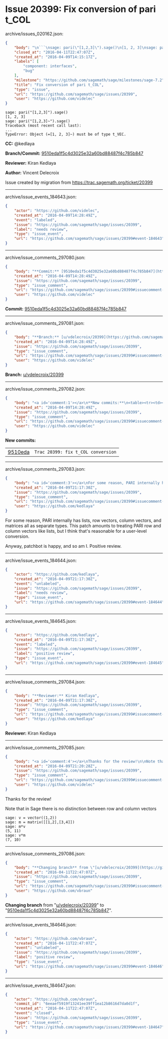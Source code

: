 # Issue 20399: Fix conversion of pari t_COL

archive/issues_020162.json:
```json
{
    "body": "\n```\nsage: pari(\"[1,2,3]\").sage()\n[1, 2, 3]\nsage: pari(\"[1,2,3]~\").sage()\nTraceback (most recent call last):\n...\nTypeError: Object (=[1, 2, 3]~) must be of type t_VEC.\n```\n\n**CC:**  @kedlaya\n\n**Branch/Commit:** [9510eda1f5c4d3025e32a60bd88487f4c785b847](https://github.com/sagemath/sagetrac-mirror/commit/9510eda1f5c4d3025e32a60bd88487f4c785b847)\n\n**Reviewer:** Kiran Kedlaya\n\n**Author:** Vincent Delecroix\n\nIssue created by migration from https://trac.sagemath.org/ticket/20399\n\n",
    "closed_at": "2016-04-11T22:47:07Z",
    "created_at": "2016-04-09T14:15:17Z",
    "labels": [
        "component: interfaces",
        "bug"
    ],
    "milestone": "https://github.com/sagemath/sage/milestones/sage-7.2",
    "title": "Fix conversion of pari t_COL",
    "type": "issue",
    "url": "https://github.com/sagemath/sage/issues/20399",
    "user": "https://github.com/videlec"
}
```

```
sage: pari("[1,2,3]").sage()
[1, 2, 3]
sage: pari("[1,2,3]~").sage()
Traceback (most recent call last):
...
TypeError: Object (=[1, 2, 3]~) must be of type t_VEC.
```

**CC:**  @kedlaya

**Branch/Commit:** [9510eda1f5c4d3025e32a60bd88487f4c785b847](https://github.com/sagemath/sagetrac-mirror/commit/9510eda1f5c4d3025e32a60bd88487f4c785b847)

**Reviewer:** Kiran Kedlaya

**Author:** Vincent Delecroix

Issue created by migration from https://trac.sagemath.org/ticket/20399





---

archive/issue_events_184643.json:
```json
{
    "actor": "https://github.com/videlec",
    "created_at": "2016-04-09T14:28:49Z",
    "event": "labeled",
    "issue": "https://github.com/sagemath/sage/issues/20399",
    "label": "needs review",
    "type": "issue_event",
    "url": "https://github.com/sagemath/sage/issues/20399#event-184643"
}
```



---

archive/issue_comments_297080.json:
```json
{
    "body": "**Commit:** [9510eda1f5c4d3025e32a60bd88487f4c785b847](https://github.com/sagemath/sagetrac-mirror/commit/9510eda1f5c4d3025e32a60bd88487f4c785b847)",
    "created_at": "2016-04-09T14:28:49Z",
    "issue": "https://github.com/sagemath/sage/issues/20399",
    "type": "issue_comment",
    "url": "https://github.com/sagemath/sage/issues/20399#issuecomment-297080",
    "user": "https://github.com/videlec"
}
```

**Commit:** [9510eda1f5c4d3025e32a60bd88487f4c785b847](https://github.com/sagemath/sagetrac-mirror/commit/9510eda1f5c4d3025e32a60bd88487f4c785b847)



---

archive/issue_comments_297081.json:
```json
{
    "body": "**Branch:** [u/vdelecroix/20399](https://github.com/sagemath/sagetrac-mirror/tree/u/vdelecroix/20399)",
    "created_at": "2016-04-09T14:28:49Z",
    "issue": "https://github.com/sagemath/sage/issues/20399",
    "type": "issue_comment",
    "url": "https://github.com/sagemath/sage/issues/20399#issuecomment-297081",
    "user": "https://github.com/videlec"
}
```

**Branch:** [u/vdelecroix/20399](https://github.com/sagemath/sagetrac-mirror/tree/u/vdelecroix/20399)



---

archive/issue_comments_297082.json:
```json
{
    "body": "<a id='comment:1'></a>\n**New commits:**\n<table><tr><td><a href=\"https://github.com/sagemath/sagetrac-mirror/commit/9510eda1f5c4d3025e32a60bd88487f4c785b847\">9510eda</a></td><td><code>Trac 20399: fix t_COL conversion</code></td></tr></table>\n",
    "created_at": "2016-04-09T14:28:49Z",
    "issue": "https://github.com/sagemath/sage/issues/20399",
    "type": "issue_comment",
    "url": "https://github.com/sagemath/sage/issues/20399#issuecomment-297082",
    "user": "https://github.com/videlec"
}
```

<a id='comment:1'></a>
**New commits:**
<table><tr><td><a href="https://github.com/sagemath/sagetrac-mirror/commit/9510eda1f5c4d3025e32a60bd88487f4c785b847">9510eda</a></td><td><code>Trac 20399: fix t_COL conversion</code></td></tr></table>




---

archive/issue_comments_297083.json:
```json
{
    "body": "<a id='comment:3'></a>\nFor some reason, PARI internally has lists, row vectors, column vectors, and matrices all as separate types. This patch amounts to treating PARI row and column vectors like lists, but I think that's reasonable for a user-level conversion.\n\nAnyway, patchbot is happy, and so am I. Positive review.",
    "created_at": "2016-04-09T21:17:30Z",
    "issue": "https://github.com/sagemath/sage/issues/20399",
    "type": "issue_comment",
    "url": "https://github.com/sagemath/sage/issues/20399#issuecomment-297083",
    "user": "https://github.com/kedlaya"
}
```

<a id='comment:3'></a>
For some reason, PARI internally has lists, row vectors, column vectors, and matrices all as separate types. This patch amounts to treating PARI row and column vectors like lists, but I think that's reasonable for a user-level conversion.

Anyway, patchbot is happy, and so am I. Positive review.



---

archive/issue_events_184644.json:
```json
{
    "actor": "https://github.com/kedlaya",
    "created_at": "2016-04-09T21:17:30Z",
    "event": "unlabeled",
    "issue": "https://github.com/sagemath/sage/issues/20399",
    "label": "needs review",
    "type": "issue_event",
    "url": "https://github.com/sagemath/sage/issues/20399#event-184644"
}
```



---

archive/issue_events_184645.json:
```json
{
    "actor": "https://github.com/kedlaya",
    "created_at": "2016-04-09T21:17:30Z",
    "event": "labeled",
    "issue": "https://github.com/sagemath/sage/issues/20399",
    "label": "positive review",
    "type": "issue_event",
    "url": "https://github.com/sagemath/sage/issues/20399#event-184645"
}
```



---

archive/issue_comments_297084.json:
```json
{
    "body": "**Reviewer:** Kiran Kedlaya",
    "created_at": "2016-04-09T21:17:30Z",
    "issue": "https://github.com/sagemath/sage/issues/20399",
    "type": "issue_comment",
    "url": "https://github.com/sagemath/sage/issues/20399#issuecomment-297084",
    "user": "https://github.com/kedlaya"
}
```

**Reviewer:** Kiran Kedlaya



---

archive/issue_comments_297085.json:
```json
{
    "body": "<a id='comment:4'></a>\nThanks for the review!\n\nNote that in Sage there is no distinction between row and column vectors \n\n```\nsage: v = vector((1,2))\nsage: m = matrix([[1,2],[3,4]])\nsage: m*v\n(5, 11)\nsage: v*m\n(7, 10)\n```",
    "created_at": "2016-04-09T21:20:28Z",
    "issue": "https://github.com/sagemath/sage/issues/20399",
    "type": "issue_comment",
    "url": "https://github.com/sagemath/sage/issues/20399#issuecomment-297085",
    "user": "https://github.com/videlec"
}
```

<a id='comment:4'></a>
Thanks for the review!

Note that in Sage there is no distinction between row and column vectors 

```
sage: v = vector((1,2))
sage: m = matrix([[1,2],[3,4]])
sage: m*v
(5, 11)
sage: v*m
(7, 10)
```



---

archive/issue_comments_297086.json:
```json
{
    "body": "**Changing branch** from \"[u/vdelecroix/20399](https://github.com/sagemath/sagetrac-mirror/tree/u/vdelecroix/20399)\" to \"[9510eda1f5c4d3025e32a60bd88487f4c785b847](https://github.com/sagemath/sagetrac-mirror/commit/9510eda1f5c4d3025e32a60bd88487f4c785b847)\".",
    "created_at": "2016-04-11T22:47:07Z",
    "issue": "https://github.com/sagemath/sage/issues/20399",
    "type": "issue_comment",
    "url": "https://github.com/sagemath/sage/issues/20399#issuecomment-297086",
    "user": "https://github.com/vbraun"
}
```

**Changing branch** from "[u/vdelecroix/20399](https://github.com/sagemath/sagetrac-mirror/tree/u/vdelecroix/20399)" to "[9510eda1f5c4d3025e32a60bd88487f4c785b847](https://github.com/sagemath/sagetrac-mirror/commit/9510eda1f5c4d3025e32a60bd88487f4c785b847)".



---

archive/issue_events_184646.json:
```json
{
    "actor": "https://github.com/vbraun",
    "created_at": "2016-04-11T22:47:07Z",
    "event": "unlabeled",
    "issue": "https://github.com/sagemath/sage/issues/20399",
    "label": "positive review",
    "type": "issue_event",
    "url": "https://github.com/sagemath/sage/issues/20399#event-184646"
}
```



---

archive/issue_events_184647.json:
```json
{
    "actor": "https://github.com/vbraun",
    "commit_id": "6eeaef5919f13241ee39ff1ea12b8616d7da0d1f",
    "created_at": "2016-04-11T22:47:07Z",
    "event": "closed",
    "issue": "https://github.com/sagemath/sage/issues/20399",
    "type": "issue_event",
    "url": "https://github.com/sagemath/sage/issues/20399#event-184647"
}
```
